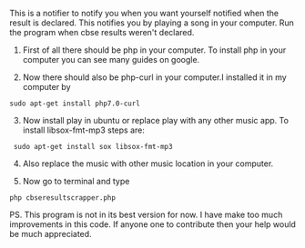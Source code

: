 This is a notifier to notify you when you want yourself notified when the result is declared. This notifies you by playing a song in your computer. Run the program when cbse results weren't declared.

1. First of all there should be php in your computer. To install php in your computer you can see many guides on google.

2. Now there should also be php-curl in your computer.I installed it in my computer by 
```
sudo apt-get install php7.0-curl
```
3. Now install play in ubuntu or replace play with any other music app. To install libsox-fmt-mp3 steps are:
```
 sudo apt-get install sox libsox-fmt-mp3
```
4. Also replace the music with other music location in your computer.

5. Now go to terminal and type 
```
php cbseresultscrapper.php
```
PS. This program is not in its best version for now. I have make too much improvements in this code. If anyone one to contribute then your help would be much appreciated.

